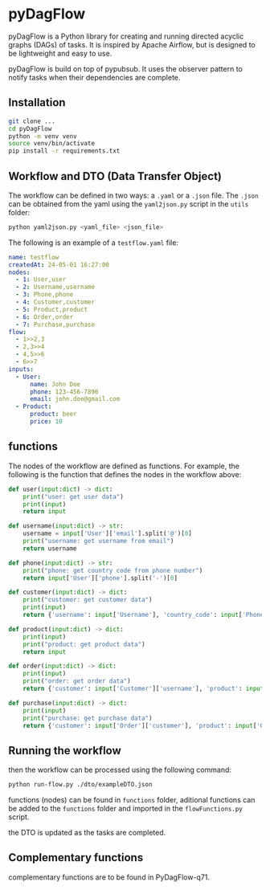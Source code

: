 # pyDagFlow

pyDagFlow is a Python library for creating and running directed acyclic graphs (DAGs) of tasks. It is inspired by Apache Airflow, but is designed to be lightweight and easy to use. 

pyDagFlow is build on top of pypubsub. It uses the observer pattern to notify tasks when their dependencies are complete. 

## Installation

```bash
git clone ...
cd pyDagFlow    
python -m venv venv
source venv/bin/activate
pip install -r requirements.txt
```

## Workflow and DTO (Data Transfer Object)

The workflow can be defined in two ways: a `.yaml` or a `.json` file. The `.json` can be obtained from the yaml using the `yaml2json.py` script in the `utils` folder:
    
```bash
python yaml2json.py <yaml_file> <json_file>
```

The following is an example of a `testflow.yaml` file:

```yaml
name: testflow
createdAt: 24-05-01 16:27:00
nodes:
  - 1: User,user
  - 2: Username,username
  - 3: Phone,phone
  - 4: Customer,customer
  - 5: Product,product
  - 6: Order,order
  - 7: Purchase,purchase
flow: 
  - 1>>2,3
  - 2,3>>4
  - 4,5>>6
  - 6>>7
inputs:
  - User: 
      name: John Doe
      phone: 123-456-7890
      email: john.doe@gmail.com
  - Product:
      product: beer
      price: 10
```

## functions 

The nodes of the workflow are defined as functions. For example, the following is the function that defines the nodes in the workflow above:

```python
def user(input:dict) -> dict:
    print("user: get user data")
    print(input)
    return input

def username(input:dict) -> str:
    username = input['User']['email'].split('@')[0]
    print("username: get username from email")
    return username

def phone(input:dict) -> str:
    print("phone: get country code from phone number")
    return input['User']['phone'].split('-')[0]

def customer(input:dict) -> dict:
    print("customer: get customer data")
    print(input)
    return {'username': input['Username'], 'country_code': input['Phone']}

def product(input:dict) -> dict:
    print(input)
    print("product: get product data")
    return input

def order(input:dict) -> dict:
    print(input)
    print("order: get order data")
    return {'customer': input['Customer']['username'], 'product': input['Product']['product'], 'price': input['Product']['price'], 'status': 'pending'}

def purchase(input:dict) -> dict:
    print(input)
    print("purchase: get purchase data")
    return {'customer': input['Order']['customer'], 'product': input['Order']['product'], 'price': input['Order']['price'], 'status': 'completed'}
```

## Running the workflow

then the workflow can be processed using the following command:

```bash
python run-flow.py ./dto/exampleDTO.json
```
functions (nodes) can be found in `functions` folder, aditional functions can be added to the `functions` folder and imported in the `flowFunctions.py` script.

the DTO is updated as the tasks are completed. 

## Complementary functions 

complementary functions are to be found in PyDagFlow-q71.